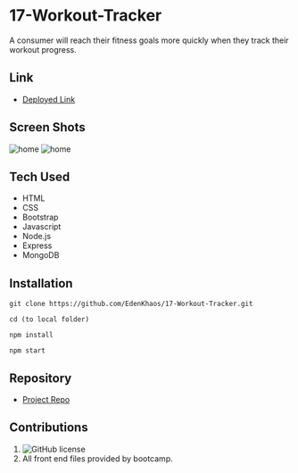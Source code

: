 # 17-Workout-Tracker
 A consumer will reach their fitness goals more quickly when they track their workout progress.

## Link

 - [Deployed Link]()

## Screen Shots
![home]()
![home]()
## Tech Used
- HTML
- CSS
- Bootstrap
- Javascript
- Node.js
- Express
- MongoDB

## Installation
```
git clone https://github.com/EdenKhaos/17-Workout-Tracker.git

cd (to local folder)

npm install

npm start
```
## Repository

  - [Project Repo](https://github.com/EdenKhaos/17-Workout-Tracker.git)

## Contributions
1. ![GitHub license](https://img.shields.io/badge/Made%20by-%40EdenKhaos-orange)
2. All front end files provided by bootcamp.
